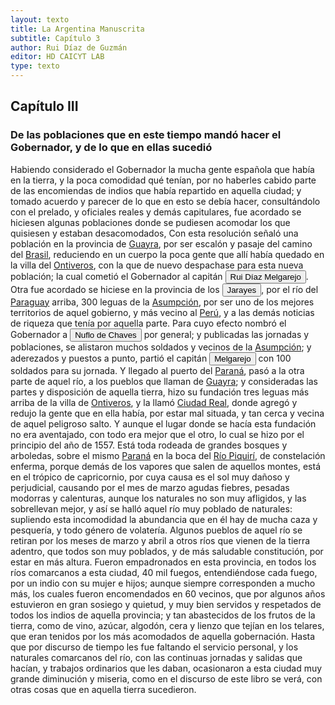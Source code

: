```yaml
---
layout: texto
title: La Argentina Manuscrita
subtitle: Capítulo 3
author: Rui Díaz de Guzmán
editor: HD CAICYT LAB
type: texto
---
```


## Capítulo III
### De las poblaciones que en este tiempo mandó hacer el Gobernador, y de lo que en ellas sucedió


Habiendo considerado el Gobernador la mucha gente española que había en la tierra, y la poca comodidad qué tenían, por no haberles cabido parte de las encomiendas de indios que había repartido en aquella ciudad; y tomado acuerdo y parecer de lo que en esto se debía hacer, consultándolo con el prelado, y oficiales reales y demás capitulares, fue acordado se hiciesen algunas poblaciones donde se pudiesen acomodar los que quisiesen y estaban desacomodados, Con esta resolución señaló una población en la provincia de <a href="https://recogito.pelagios.org/document/wzqxhk0h3vpikm/part/1/edit#7201ee75-eabd-42c6-84c6-9e34458d4c09" target="_blank">Guayra</a>, por ser escalón y pasaje del camino del <a href="https://recogito.pelagios.org/document/wzqxhk0h3vpikm/part/1/edit#ad70d71b-2a57-4d65-b429-43ec73c5a240" target="_blank">Brasil</a>, reduciendo en un cuerpo la poca gente que allí había quedado en la villa del <a href="https://recogito.pelagios.org/document/wzqxhk0h3vpikm/part/1/edit#6e147df4-f3e7-40a4-9b7b-b632e9e68fe4" target="_blank">Ontiveros</a>, con la que de nuevo despachase para esta nueva población; la cual cometió el Gobernador al capitán <button class="balloon" data-balloon-pos="up" data-balloon-length="large" data-balloon="conqueror,explorer,colonizer">Rui Díaz Melgarejo</button>. Otra fue acordado se hiciese en la provincia de los <button class="balloon" data-balloon-pos="up" data-balloon-length="large" data-balloon="tribe">Jarayes</button>, por el río del <a href="https://recogito.pelagios.org/document/wzqxhk0h3vpikm/part/1/edit#1015c85d-6d46-4bd5-ad2b-92e7c93a9c12" target="_blank">Paraguay</a> arriba, 300 leguas de la <a href="https://recogito.pelagios.org/document/wzqxhk0h3vpikm/part/1/edit#ef30b964-cf18-4331-a3ae-9c90e594a278" target="_blank">Asumpción</a>, por ser uno de los mejores territorios de aquel gobierno, y más vecino al <a href="https://recogito.pelagios.org/document/wzqxhk0h3vpikm/part/1/edit#ad9deab3-55e2-49e4-aa38-ebc5cdab8297" target="_blank">Perú</a>, y a las demás noticias de riqueza que tenía por aquella parte. Para cuyo efecto nombró el Gobernador a <button class="balloon" data-balloon-pos="up" data-balloon-length="large" data-balloon="conqueror,explorer,colonizer">Nuflo de Chaves</button> por general; y publicadas las jornadas y poblaciones, se alistaron muchos soldados y vecinos de la <a href="https://recogito.pelagios.org/document/wzqxhk0h3vpikm/part/1/edit#f536caf9-5947-46ef-83cf-c0084010146d" target="_blank">Asumpción</a>; y aderezados y puestos a punto, partió el capitán <button class="balloon" data-balloon-pos="up" data-balloon-length="large" data-balloon="person">Melgarejo</button> con 100 soldados para su jornada. Y llegado al puerto del <a href="https://recogito.pelagios.org/document/wzqxhk0h3vpikm/part/1/edit#6620fa4b-7772-4624-b250-33fe204984d9" target="_blank">Paraná</a>, pasó a la otra parte de aquel río, a los pueblos que llaman de <a href="https://recogito.pelagios.org/document/wzqxhk0h3vpikm/part/1/edit#fd55a52f-4e97-465c-97f0-671464194190" target="_blank">Guayra</a>; y consideradas las partes y disposición de aquella tierra, hizo su fundación tres leguas más arriba de la villa de <a href="https://recogito.pelagios.org/document/wzqxhk0h3vpikm/part/1/edit#db74e1fa-8636-414f-bcab-18fc7b15633f" target="_blank">Ontiveros</a>, y la llamó <a href="https://recogito.pelagios.org/document/wzqxhk0h3vpikm/part/1/edit#a9573254-b3b7-4193-90c6-29219f8ace59" target="_blank">Ciudad Real</a>, donde agregó y redujo la gente que en ella había, por estar mal situada, y tan cerca y vecina de aquel peligroso salto. Y aunque el lugar donde se hacía esta fundación no era aventajado, con todo era mejor que el otro, lo cual se hizo por el principio del año de 1557. Está toda rodeada de grandes bosques y arboledas, sobre el mismo <a href="https://recogito.pelagios.org/document/wzqxhk0h3vpikm/part/1/edit#c8cb6bd5-b563-4b87-be2b-9469ea4148dd" target="_blank">Paraná</a> en la boca del <a href="https://recogito.pelagios.org/document/wzqxhk0h3vpikm/part/1/edit#74538ca1-1609-4e37-98e6-96e63250bb34" target="_blank">Río Piquirí</a>, de constelación enferma, porque demás de los vapores que salen de aquellos montes, está en el trópico de capricornio, por cuya causa es el sol muy dañoso y perjudicial, causando por el mes de marzo agudas fiebres, pesadas modorras y calenturas, aunque los naturales no son muy afligidos, y las sobrellevan mejor, y así se halló aquel río muy poblado de naturales: supliendo esta incomodidad la abundancia que en él hay de mucha caza y pesquería, y todo género de volatería. Algunos pueblos de aquel río se retiran por los meses de marzo y abril a otros ríos que vienen de la tierra adentro, que todos son muy poblados, y de más saludable constitución, por estar en más altura. Fueron empadronados en esta provincia, en todos los ríos comarcanos a esta ciudad, 40 mil fuegos, entendiéndose cada fuego, por un indio con su mujer e hijos; aunque siempre corresponden a mucho más, los cuales fueron encomendados en 60 vecinos, que por algunos años estuvieron en gran sosiego y quietud, y muy bien servidos y respetados de todos los indios de aquella provincia; y tan abastecidos de los frutos de la tierra, como de vino, azúcar, algodón, cera y lienzo que tejían en los telares, que eran tenidos por los más acomodados de aquella gobernación. Hasta que por discurso de tiempo les fue faltando el servicio personal, y los naturales comarcanos del río, con las continuas jornadas y salidas que hacían, y trabajos ordinarios que les daban, ocasionaron a esta ciudad muy grande diminución y miseria, como en el discurso de este libro se verá, con otras cosas que en aquella tierra sucedieron.